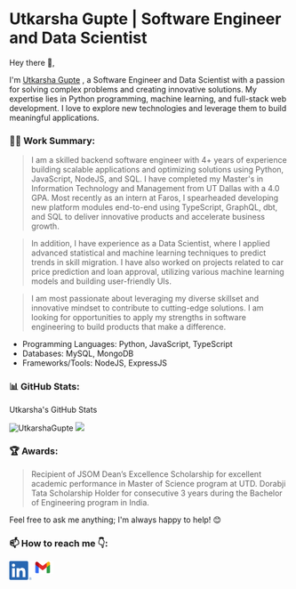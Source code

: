 # Utkarsha Gupte | Software Engineer and Data Scientist

Hey there 👋,

I'm [Utkarsha Gupte](https://www.linkedin.com/in/utkarshagupte/) , a Software Engineer and Data Scientist with a passion for solving complex problems and creating innovative solutions. My expertise lies in Python programming, machine learning, and full-stack web development. I love to explore new technologies and leverage them to build meaningful applications.

### 👨‍💻 Work Summary:

> I am a skilled backend software engineer with 4+ years of experience building scalable applications and optimizing solutions using Python, JavaScript, NodeJS, and SQL. I have completed my Master's in Information Technology and Management from UT Dallas with a 4.0 GPA. Most recently as an intern at Faros, I spearheaded developing new platform modules end-to-end using TypeScript, GraphQL, dbt, and SQL to deliver innovative products and accelerate business growth.

> In addition, I have experience as a Data Scientist, where I applied advanced statistical and machine learning techniques to predict trends in skill migration. I have also worked on projects related to car price prediction and loan approval, utilizing various machine learning models and building user-friendly UIs.

> I am most passionate about leveraging my diverse skillset and innovative mindset to contribute to cutting-edge solutions. I am looking for opportunities to apply my strengths in software engineering to build products that make a difference. 


* Programming Languages: Python, JavaScript, TypeScript
* Databases: MySQL, MongoDB
* Frameworks/Tools: NodeJS, ExpressJS

### 📊 GitHub Stats:

Utkarsha's GitHub Stats

<p>
  <img src="https://github-readme-stats.vercel.app/api?username=UtkarshaGupte&show_icons=true&theme=gotham" alt="UtkarshaGupte" />
  <img height="180em" src="https://github-readme-stats.vercel.app/api/top-langs/?username=UtkarshaGupte&show_icons=true&theme=gotham&langs_count=8&layout=compact"/>
</p>


### 🏆 Awards:

> Recipient of JSOM Dean’s Excellence Scholarship for excellent academic performance in Master of Science program at UTD.
> Dorabji Tata Scholarship Holder for consecutive 3 years during the Bachelor of Engineering program in India.

Feel free to ask me anything; I'm always happy to help! 😊


### 📫 How to reach me 👇:

<a href="https://www.linkedin.com/in/utkarshagupte/">
  <img align="left" alt="LindedIn" width="40px" src="/images/LinkedIn_Logo.png?raw=true" />
</a>

<a href="mailto:guptesutkarsha@gmail.com">
  <img align="left" alt="Email" width="40px" src="/images/Email_Logos.png?raw=true" />
</a>








